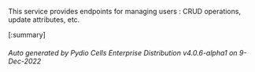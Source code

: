 






This service provides endpoints for managing users : CRUD operations, update attributes, etc.

[:summary]

###### Auto generated by Pydio Cells Enterprise Distribution v4.0.6-alpha1 on 9-Dec-2022
